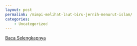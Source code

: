 ```yaml
---
layout: post
permalink: /mimpi-melihat-laut-biru-jernih-menurut-islam/
categories:
    - Uncategorized
---
```


[Baca Selengkapnya](/02)